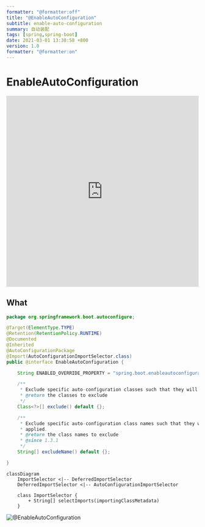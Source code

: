 ```yaml
---
formatter: "@formatter:off"
title: "@EnableAutoConfiguration"
subtitle: enable-auto-configuration 
summary: 自动装配
tags: [spring,spring-boot] 
date: 2021-03-01 13:38:58 +800 
version: 1.0
formatter: "@formatter:on"
---
```


# EnableAutoConfiguration

<iframe id="embed_dom" name="embed_dom" frameborder="0" style="display:block;width:100%; height:500px;" src="https://www.processon.
com/embed/603c79915653bb36bbe62596"></iframe>

## What

```java
package org.springframework.boot.autoconfigure;

@Target(ElementType.TYPE)
@Retention(RetentionPolicy.RUNTIME)
@Documented
@Inherited
@AutoConfigurationPackage
@Import(AutoConfigurationImportSelector.class)
public @interface EnableAutoConfiguration {

	String ENABLED_OVERRIDE_PROPERTY = "spring.boot.enableautoconfiguration";

	/**
	 * Exclude specific auto-configuration classes such that they will never be applied.
	 * @return the classes to exclude
	 */
	Class<?>[] exclude() default {};

	/**
	 * Exclude specific auto-configuration class names such that they will never be
	 * applied.
	 * @return the class names to exclude
	 * @since 1.3.1
	 */
	String[] excludeName() default {};

}
```

```mermaid
classDiagram
    ImportSelector <|-- DeferredImportSelector
    DeferredImportSelector <|-- AutoConfigurationImportSelector
    
    class ImportSelector {
        + String[] selectImports(importingClassMetadata)
    }
```

![@EnableAutoConfiguration](http://assets.processon.com/chart_image/603c79915653bb36bbe62599.png)